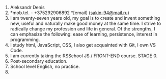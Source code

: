 1. Aleksandr Denis
2. *mob.tel. - +375292906892
   *[email] (sakin-94@mail.ru)
3. I am twenty-seven years old, my goal is to create and invent something new, useful and naturally make good money at the same time. I strive to radically change my profession and life in general. Of the strengths, I can emphasize the following: ease of learning, persistence, interest in programming.
4. I study html, JavaScript, CSS, I also get acquainted with Git, I own VS Code.
5. I am currently taking the RSSchool JS / FRONT-END course. STAGE 0.
6. Post-secondary education.
7. School level English, no practice.
8. 